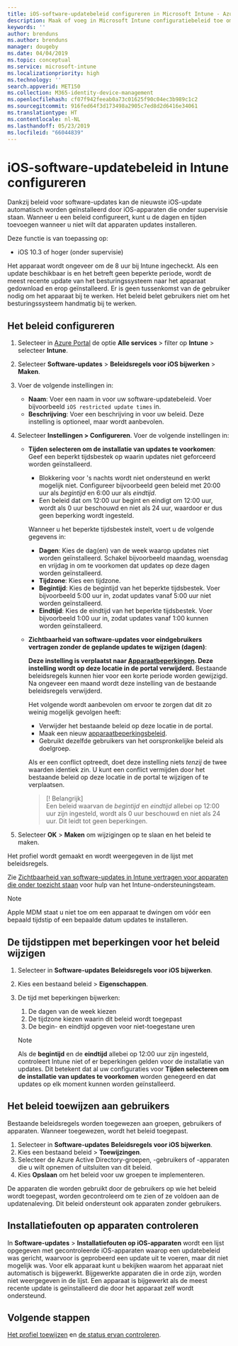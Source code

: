 ```yaml
---
title: iOS-software-updatebeleid configureren in Microsoft Intune - Azure | Microsoft Docs
description: Maak of voeg in Microsoft Intune configuratiebeleid toe om beperkingen in te stellen wanneer software-updates automatisch worden geïnstalleerd op iOS-apparaten die door Intune worden beheerd of onder supervisie staan van Intune. U kunt de datum en tijd kiezen wanneer updates niet worden geïnstalleerd. U kunt dit beleid ook toewijzen aan groepen, gebruikers of apparaten en controleren op eventuele fouten bij de installatie.
keywords: ''
author: brenduns
ms.author: brenduns
manager: dougeby
ms.date: 04/04/2019
ms.topic: conceptual
ms.service: microsoft-intune
ms.localizationpriority: high
ms.technology: ''
search.appverid: MET150
ms.collection: M365-identity-device-management
ms.openlocfilehash: cf07f942feeab0a73c01625f90c04ec3b989c1c2
ms.sourcegitcommit: 916fed64f3d173498a2905c7ed8d2d6416e34061
ms.translationtype: HT
ms.contentlocale: nl-NL
ms.lasthandoff: 05/23/2019
ms.locfileid: "66044839"
---
```

# <a name="add-ios-software-update-policies-in-intune"></a>iOS-software-updatebeleid in Intune configureren

Dankzij beleid voor software-updates kan de nieuwste iOS-update automatisch worden geïnstalleerd door iOS-apparaten die onder supervisie staan. Wanneer u een beleid configureert, kunt u de dagen en tijden toevoegen wanneer u niet wilt dat apparaten updates installeren. 

Deze functie is van toepassing op:

- iOS 10.3 of hoger (onder supervisie)

Het apparaat wordt ongeveer om de 8 uur bij Intune ingecheckt. Als een update beschikbaar is en het betreft geen beperkte periode, wordt de meest recente update van het besturingssysteem naar het apparaat gedownload en erop geïnstalleerd. Er is geen tussenkomst van de gebruiker nodig om het apparaat bij te werken. Het beleid belet gebruikers niet om het besturingssysteem handmatig bij te werken.

## <a name="configure-the-policy"></a>Het beleid configureren

1. Selecteer in [Azure Portal](https://portal.azure.com) de optie **Alle services** > filter op **Intune** > selecteer **Intune**.
2. Selecteer **Software-updates** > **Beleidsregels voor iOS bijwerken** > **Maken**.
3. Voer de volgende instellingen in:

    - **Naam**: Voer een naam in voor uw software-updatebeleid. Voer bijvoorbeeld `iOS restricted update times` in.
    - **Beschrijving**: Voer een beschrijving in voor uw beleid. Deze instelling is optioneel, maar wordt aanbevolen.

4. Selecteer **Instellingen > Configureren**. Voer de volgende instellingen in:

    - **Tijden selecteren om de installatie van updates te voorkomen**: Geef een beperkt tijdsbestek op waarin updates niet geforceerd worden geïnstalleerd. 
      - Blokkering voor 's nachts wordt niet ondersteund en werkt mogelijk niet. Configureer bijvoorbeeld geen beleid met 20:00 uur als *begintijd* en 6:00 uur als *eindtijd*.
      - Een beleid dat om 12:00 uur begint en eindigt om 12:00 uur, wordt als 0 uur beschouwd en niet als 24 uur, waardoor er dus geen beperking wordt ingesteld.

      Wanneer u het beperkte tijdsbestek instelt, voert u de volgende gegevens in:

      - **Dagen**: Kies de dag(en) van de week waarop updates niet worden geïnstalleerd. Schakel bijvoorbeeld maandag, woensdag en vrijdag in om te voorkomen dat updates op deze dagen worden geïnstalleerd.
      - **Tijdzone**: Kies een tijdzone.
      - **Begintijd**: Kies de begintijd van het beperkte tijdsbestek. Voer bijvoorbeeld 5:00 uur in, zodat updates vanaf 5:00 uur niet worden geïnstalleerd.
      - **Eindtijd**: Kies de eindtijd van het beperkte tijdsbestek. Voer bijvoorbeeld 1:00 uur in, zodat updates vanaf 1:00 kunnen worden geïnstalleerd.

    - **Zichtbaarheid van software-updates voor eindgebruikers vertragen zonder de geplande updates te wijzigen (dagen)**: 

      **Deze instelling is verplaatst naar [Apparaatbeperkingen](device-restrictions-ios.md#general). Deze instelling wordt op deze locatie in de portal verwijderd.** Bestaande beleidsregels kunnen hier voor een korte periode worden gewijzigd. Na ongeveer een maand wordt deze instelling van de bestaande beleidsregels verwijderd.

      Het volgende wordt aanbevolen om ervoor te zorgen dat dit zo weinig mogelijk gevolgen heeft:
        - Verwijder het bestaande beleid op deze locatie in de portal.
        - Maak een nieuw [apparaatbeperkingsbeleid](device-restrictions-ios.md#general).
        - Gebruikt dezelfde gebruikers van het oorspronkelijke beleid als doelgroep.

      Als er een conflict optreedt, doet deze instelling niets *tenzij* de twee waarden identiek zin. U kunt een conflict vermijden door het bestaande beleid op deze locatie in de portal te wijzigen of te verplaatsen.
      > [! Belangrijk]  
      > Een beleid waarvan de *begintijd* en *eindtijd* allebei op 12:00 uur zijn ingesteld, wordt als 0 uur beschouwd en niet als 24 uur. Dit leidt tot geen beperkingen.  

5. Selecteer **OK** > **Maken** om wijzigingen op te slaan en het beleid te maken.

Het profiel wordt gemaakt en wordt weergegeven in de lijst met beleidsregels.

Zie [Zichtbaarheid van software-updates in Intune vertragen voor apparaten die onder toezicht staan](https://techcommunity.microsoft.com/t5/Intune-Customer-Success/Delaying-visibility-of-software-updates-in-Intune-for-supervised/ba-p/345753) voor hulp van het Intune-ondersteuningsteam.

> [!NOTE]
> Apple MDM staat u niet toe om een apparaat te dwingen om vóór een bepaald tijdstip of een bepaalde datum updates te installeren.

## <a name="change-the-restricted-times-for-the-policy"></a>De tijdstippen met beperkingen voor het beleid wijzigen

1. Selecteer in **Software-updates** **Beleidsregels voor iOS bijwerken**.
2. Kies een bestaand beleid > **Eigenschappen**.
3. De tijd met beperkingen bijwerken:

    1. De dagen van de week kiezen
    2. De tijdzone kiezen waarin dit beleid wordt toegepast
    3. De begin- en eindtijd opgeven voor niet-toegestane uren

    > [!NOTE]
    > Als de **begintijd** en de **eindtijd** allebei op 12:00 uur zijn ingesteld, controleert Intune niet of er beperkingen gelden voor de installatie van updates. Dit betekent dat al uw configuraties voor **Tijden selecteren om de installatie van updates te voorkomen** worden genegeerd en dat updates op elk moment kunnen worden geïnstalleerd.  

## <a name="assign-the-policy-to-users"></a>Het beleid toewijzen aan gebruikers

Bestaande beleidsregels worden toegewezen aan groepen, gebruikers of apparaten. Wanneer toegewezen, wordt het beleid toegepast.

1. Selecteer in **Software-updates** **Beleidsregels voor iOS bijwerken**.
2. Kies een bestaand beleid > **Toewijzingen**. 
3. Selecteer de Azure Active Directory-groepen, -gebruikers of -apparaten die u wilt opnemen of uitsluiten van dit beleid.
4. Kies **Opslaan** om het beleid voor uw groepen te implementeren.

De apparaten die worden gebruikt door de gebruikers op wie het beleid wordt toegepast, worden gecontroleerd om te zien of ze voldoen aan de updatenaleving. Dit beleid ondersteunt ook apparaten zonder gebruikers.

## <a name="monitor-device-installation-failures"></a>Installatiefouten op apparaten controleren
<!-- 1352223 -->
In **Software-updates** > **Installatiefouten op iOS-apparaten** wordt een lijst opgegeven met gecontroleerde iOS-apparaten waarop een updatebeleid was gericht, waarvoor is geprobeerd een update uit te voeren, maar dit niet mogelijk was. Voor elk apparaat kunt u bekijken waarom het apparaat niet automatisch is bijgewerkt. Bijgewerkte apparaten die in orde zijn, worden niet weergegeven in de lijst. Een apparaat is bijgewerkt als de meest recente update is geïnstalleerd die door het apparaat zelf wordt ondersteund.

## <a name="next-steps"></a>Volgende stappen

[Het profiel toewijzen](device-profile-assign.md) en [de status ervan controleren](device-profile-monitor.md).
